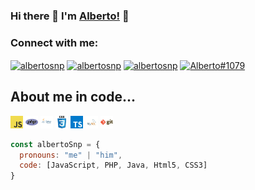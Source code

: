 ### Hi there 👋 I'm [Alberto!](https://albertosnp.github.io) 👋

<h3 align="left">Connect with me:</h3>
<p align="left">
<a href="https://twitter.com/albertosnp" target="blank"><img align="center" src="https://cdn.jsdelivr.net/npm/simple-icons@3.0.1/icons/twitter.svg" alt="albertosnp" height="30" width="40" /></a>
<a href="https://linkedin.com/in/albertosnp" target="blank"><img align="center" src="https://cdn.jsdelivr.net/npm/simple-icons@3.0.1/icons/linkedin.svg" alt="albertosnp" height="30" width="40" /></a>
<a href="https://instagram.com/albertosnp" target="blank"><img align="center" src="https://cdn.jsdelivr.net/npm/simple-icons@3.0.1/icons/instagram.svg" alt="albertosnp" height="30" width="40" /></a>
<a href="https://discord.gg/s76yfjvrSs" target="blank"><img align="center" src="https://cdn.jsdelivr.net/npm/simple-icons@3.0.1/icons/discord.svg" alt="Alberto#1079" height="30" width="40" /></a>
</p>

## About me in code...
<code><img height="20" src="https://raw.githubusercontent.com/github/explore/80688e429a7d4ef2fca1e82350fe8e3517d3494d/topics/javascript/javascript.png"></code>
<code><img height="20" src="https://raw.githubusercontent.com/github/explore/80688e429a7d4ef2fca1e82350fe8e3517d3494d/topics/php/php.png"></code>
<code><img height="20" src="https://raw.githubusercontent.com/github/explore/80688e429a7d4ef2fca1e82350fe8e3517d3494d/topics/java/java.png"></code>
<code><img height="20" src="https://raw.githubusercontent.com/github/explore/5c058a388828bb5fde0bcafd4bc867b5bb3f26f3/topics/css/css.png"></code>
<code><img height="20" src="https://raw.githubusercontent.com/github/explore/80688e429a7d4ef2fca1e82350fe8e3517d3494d/topics/typescript/typescript.png"></code>
<code><img height="20" src="https://raw.githubusercontent.com/github/explore/80688e429a7d4ef2fca1e82350fe8e3517d3494d/topics/mysql/mysql.png"></code>
<code><img height="20" src="https://raw.githubusercontent.com/github/explore/80688e429a7d4ef2fca1e82350fe8e3517d3494d/topics/git/git.png"></code>


```js
const albertoSnp = {
  pronouns: "me" | "him",
  code: [JavaScript, PHP, Java, Html5, CSS3]
}
```

<!--
**Albertosnp/albertosnp** is a ✨ _special_ ✨ repository because its `README.md` (this file) appears on your GitHub profile.

Here are some ideas to get you started:

- 🔭 I’m currently working on ...
- 🌱 I’m currently learning ...
- 👯 I’m looking to collaborate on ...
- 🤔 I’m looking for help with ...
- 💬 Ask me about ...
- 📫 How to reach me: ...
- 😄 Pronouns: ...
- ⚡ Fun fact: ...
-->
